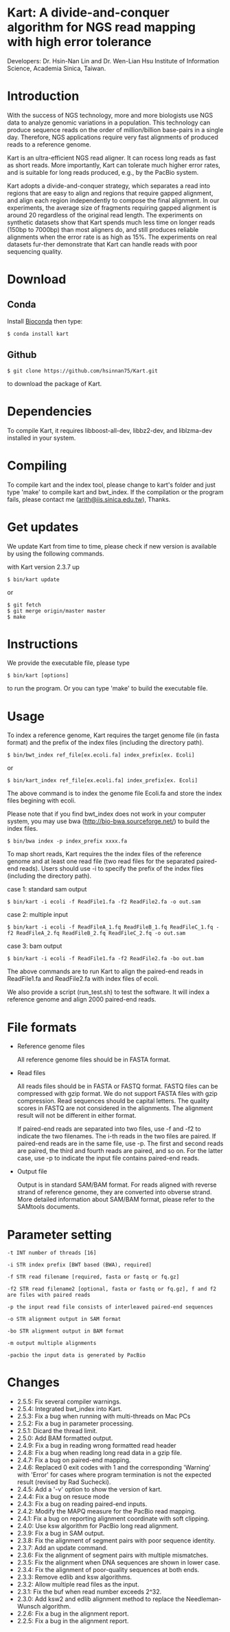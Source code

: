 Kart: A divide-and-conquer algorithm for NGS read mapping with high error tolerance
===================

Developers: Dr. Hsin-Nan Lin and Dr. Wen-Lian Hsu Institute of Information Science, Academia Sinica, Taiwan.

# Introduction

With the success of NGS technology, more and more biologists use NGS data to analyze genomic variations in a population. This technology can produce sequence reads on the order of million/billion base-pairs in a single day. Therefore, NGS applications require very fast alignments of produced reads to a reference genome.

Kart is an ultra-efficient NGS read aligner. It can rocess long reads as fast as short reads. More importantly, Kart can tolerate much higher error rates, and is suitable for long reads produced, e.g., by the PacBio system.

Kart adopts a divide-and-conquer strategy, which separates a read into regions that are easy to align and regions that require gapped alignment, and align each region independently to compose the final alignment. In our experiments, the average size of fragments requiring gapped alignment is around 20 regardless of the original read length. The experiments on synthetic datasets show that Kart spends much less time on longer reads (150bp to 7000bp) than most aligners do, and still produces reliable alignments when the error rate is as high as 15%. The experiments on real datasets fur-ther demonstrate that Kart can handle reads with poor sequencing quality.

# Download

## Conda
Install [Bioconda](https://bioconda.github.io/user/install.html) then type:
```
$ conda install kart
```

## Github
  ```
  $ git clone https://github.com/hsinnan75/Kart.git
  ```
to download the package of Kart.

# Dependencies

To compile Kart, it requires libboost-all-dev, libbz2-dev, and liblzma-dev installed in your system.

# Compiling

To compile kart and the index tool, please change to kart's folder and just type 'make' to compile kart and bwt_index. If the compilation or the program fails, please contact me (arith@iis.sinica.edu.tw), Thanks.

# Get updates

We update Kart from time to time, please check if new version is available by using the following commands.

with Kart version 2.3.7 up
  ```
  $ bin/kart update 
  ```
or
  ```
  $ git fetch
  $ git merge origin/master master
  $ make
  ```

# Instructions

We provide the executable file, please type 

  ```
  $ bin/kart [options]
  ```
to run the program. Or you can type 'make' to build the executable file.

# Usage

To index a reference genome, Kart requires the target genome file (in fasta format) and the prefix of the index files (including the directory path).

  ```
  $ bin/bwt_index ref_file[ex.ecoli.fa] index_prefix[ex. Ecoli]
  ```
or

  ```
  $ bin/kart_index ref_file[ex.ecoli.fa] index_prefix[ex. Ecoli]
  ```
The above command is to index the genome file Ecoli.fa and store the index files begining with ecoli.

Please note that if you find bwt_index does not work in your computer system, you may use bwa (http://bio-bwa.sourceforge.net/) to build the index files.
  ```
  $ bin/bwa index -p index_prefix xxxx.fa
  ```

To map short reads, Kart requires the the index files of the reference genome and at least one read file (two read files for the separated paired-end reads). Users should use -i to specify the prefix of the index files (including the directory path).

 case 1: standard sam output
  ```
 $ bin/kart -i ecoli -f ReadFile1.fa -f2 ReadFile2.fa -o out.sam
  ```

 case 2: multiple input 
  ```
 $ bin/kart -i ecoli -f ReadFileA_1.fq ReadFileB_1.fq ReadFileC_1.fq -f2 ReadFileA_2.fq ReadFileB_2.fq ReadFileC_2.fq -o out.sam
  ```

 case 3: bam output
  ```
 $ bin/kart -i ecoli -f ReadFile1.fa -f2 ReadFile2.fa -bo out.bam
  ```

The above commands are to run Kart to align the paired-end reads in ReadFile1.fa and ReadFile2.fa with index files of ecoli.

We also provide a script (run_test.sh) to test the software. It will index a reference genome and align 2000 paired-end reads.

# File formats

- Reference genome files

    All reference genome files should be in FASTA format.

- Read files

    All reads files should be in FASTA or FASTQ format. FASTQ files can be compressed with gzip format. We do not support FASTA files with gzip compression.
    Read sequences should be capital letters. The quality scores in FASTQ are not considered in the alignments. The alignment result will not be different in either format.

    If paired-end reads are separated into two files, use -f and -f2 to indicate the two filenames. The i-th reads in the two files are paired. If paired-end reads are in the same file, use -p. The first and second reads are paired, the third and fourth reads are paired, and so on. For the latter case, use -p to indicate the input file contains paired-end reads.

- Output file

    Output is in standard SAM/BAM format. For reads aligned with reverse strand of reference genome, they are converted into obverse strand. More detailed information about SAM/BAM format, please refer to the SAMtools documents.

# Parameter setting

 ```
-t INT number of threads [16]

-i STR index prefix [BWT based (BWA), required]

-f STR read filename [required, fasta or fastq or fq.gz]

-f2 STR read filename2 [optional, fasta or fastq or fq.gz], f and f2 are files with paired reads

-p the input read file consists of interleaved paired-end sequences

-o STR alignment output in SAM format

-bo STR alignment output in BAM format

-m output multiple alignments

-pacbio the input data is generated by PacBio

  ```
# Changes
- 2.5.5: Fix several compiler warnings.
- 2.5.4: Integrated bwt_index into Kart.
- 2.5.3: Fix a bug when running with multi-threads on Mac PCs
- 2.5.2: Fix a bug in parameter processing.
- 2.5.1: Dicard the thread limit.
- 2.5.0: Add BAM formatted output.
- 2.4.9: Fix a bug in reading wrong formatted read header
- 2.4.8: Fix a bug when reading long read data in a gzip file.
- 2.4.7: Fix a bug on paired-end mapping.
- 2.4.6: Replaced 0 exit codes with 1 and the corresponding 'Warning' with 'Error' for cases where program termination is not the expected result (revised by Rad Suchecki).
- 2.4.5: Add a '-v' option to show the version of kart. 
- 2.4.4: Fix a bug on resuce mode
- 2.4.3: Fix a bug on reading paired-end inputs.
- 2.4.2: Modify the MAPQ measure for the PacBio read mapping. 
- 2.4.1: Fix a bug on reporting alignment coordinate with soft clipping.
- 2.4.0: Use ksw algorithm for PacBio long read alignment.
- 2.3.9: Fix a bug in SAM output.
- 2.3.8: Fix the alignment of segment pairs with poor sequence identity.
- 2.3.7: Add an update command.
- 2.3.6: Fix the alignment of segment pairs with multiple mismatches.
- 2.3.5: Fix the alignment when DNA sequences are shown in lower case.
- 2.3.4: Fix the alignment of poor-quality sequences at both ends.
- 2.3.3: Remove edlib and ksw algorithms.
- 2.3.2: Allow multiple read files as the input.
- 2.3.1: Fix the buf when read number exceeds 2^32.
- 2.3.0: Add ksw2 and edlib alignment method to replace the Needleman-Wunsch algorithm.
- 2.2.6: Fix a bug in the alignment report.
- 2.2.5: Fix a bug in the alignment report.
